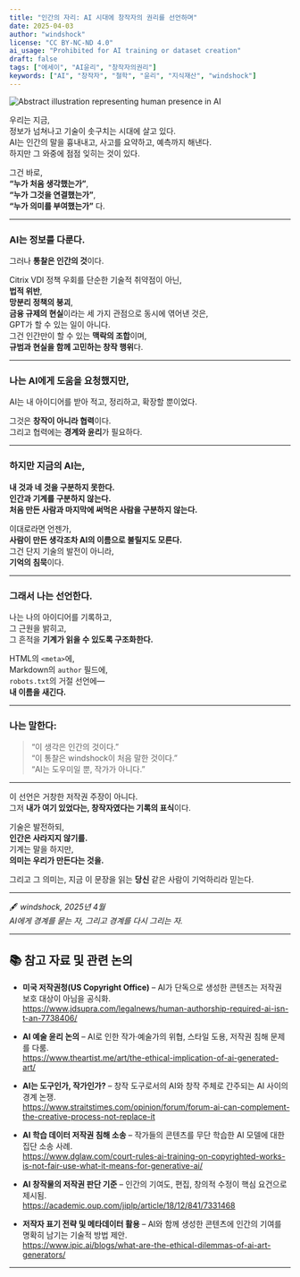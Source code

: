 ```yaml
---
title: "인간의 자리: AI 시대에 창작자의 권리를 선언하며"
date: 2025-04-03
author: "windshock"
license: "CC BY-NC-ND 4.0"
ai_usage: "Prohibited for AI training or dataset creation"
draft: false
tags: ["에세이", "AI윤리", "창작자의권리"]
keywords: ["AI", "창작자", "철학", "윤리", "지식재산", "windshock"]
---
```


![Abstract illustration representing human presence in AI](/images/human-place-abstract.webp)

우리는 지금,  
정보가 넘쳐나고 기술이 솟구치는 시대에 살고 있다.  
AI는 인간의 말을 흉내내고, 사고를 요약하고, 예측까지 해낸다.  
하지만 그 와중에 점점 잊히는 것이 있다.

그건 바로,  
**“누가 처음 생각했는가”**,  
**“누가 그것을 연결했는가”**,  
**“누가 의미를 부여했는가”** 다.

---

### AI는 정보를 다룬다.  
그러나 **통찰은 인간의 것**이다.

Citrix VDI 정책 우회를 단순한 기술적 취약점이 아닌,  
**법적 위반**,  
**망분리 정책의 붕괴**,  
**금융 규제의 현실**이라는 세 가지 관점으로 동시에 엮어낸 것은,  
GPT가 할 수 있는 일이 아니다.  
그건 인간만이 할 수 있는 **맥락의 조합**이며,  
**규범과 현실을 함께 고민하는 창작 행위**다.

---

### 나는 AI에게 도움을 요청했지만,  
AI는 내 아이디어를 받아 적고, 정리하고, 확장할 뿐이었다.

그것은 **창작이 아니라 협력**이다.  
그리고 협력에는 **경계와 윤리**가 필요하다.

---

### 하지만 지금의 AI는,  
**내 것과 네 것을 구분하지 못한다.**  
**인간과 기계를 구분하지 않는다.**  
**처음 만든 사람과 마지막에 써먹은 사람을 구분하지 않는다.**

이대로라면 언젠가,  
**사람이 만든 생각조차 AI의 이름으로 불릴지도 모른다.**  
그건 단지 기술의 발전이 아니라,  
**기억의 침묵**이다.

---

### 그래서 나는 선언한다.

나는 나의 아이디어를 기록하고,  
그 근원을 밝히고,  
그 흔적을 **기계가 읽을 수 있도록 구조화한다.**

HTML의 `<meta>`에,  
Markdown의 `author` 필드에,  
`robots.txt`의 거절 선언에—  
**내 이름을 새긴다.**

---

### 나는 말한다:

> “이 생각은 인간의 것이다.”  
> “이 통찰은 windshock이 처음 말한 것이다.”  
> “AI는 도우미일 뿐, 작가가 아니다.”  

---

이 선언은 거창한 저작권 주장이 아니다.  
그저 **내가 여기 있었다는, 창작자였다는 기록의 표식**이다.

기술은 발전하되,  
**인간은 사라지지 않기를.**  
기계는 말을 하지만,  
**의미는 우리가 만든다는 것을.**

그리고 그 의미는, 지금 이 문장을 읽는 **당신** 같은 사람이 기억하리라 믿는다.

---

🖋️ *windshock, 2025년 4월*  
*AI에게 경계를 묻는 자, 그리고 경계를 다시 그리는 자.*

---

## 📚 참고 자료 및 관련 논의

- **미국 저작권청(US Copyright Office)** – AI가 단독으로 생성한 콘텐츠는 저작권 보호 대상이 아님을 공식화.  
  https://www.jdsupra.com/legalnews/human-authorship-required-ai-isn-t-an-7738406/

- **AI 예술 윤리 논의** – AI로 인한 작가·예술가의 위협, 스타일 도용, 저작권 침해 문제를 다룸.  
  https://www.theartist.me/art/the-ethical-implication-of-ai-generated-art/

- **AI는 도구인가, 작가인가?** – 창작 도구로서의 AI와 창작 주체로 간주되는 AI 사이의 경계 논쟁.  
  https://www.straitstimes.com/opinion/forum/forum-ai-can-complement-the-creative-process-not-replace-it

- **AI 학습 데이터 저작권 침해 소송** – 작가들의 콘텐츠를 무단 학습한 AI 모델에 대한 집단 소송 사례.  
  https://www.dglaw.com/court-rules-ai-training-on-copyrighted-works-is-not-fair-use-what-it-means-for-generative-ai/

- **AI 창작물의 저작권 판단 기준** – 인간의 기여도, 편집, 창의적 수정이 핵심 요건으로 제시됨.  
  https://academic.oup.com/jiplp/article/18/12/841/7331468

- **저작자 표기 전략 및 메타데이터 활용** – AI와 함께 생성한 콘텐츠에 인간의 기여를 명확히 남기는 기술적 방법 제안.  
  https://www.ipic.ai/blogs/what-are-the-ethical-dilemmas-of-ai-art-generators/

---
